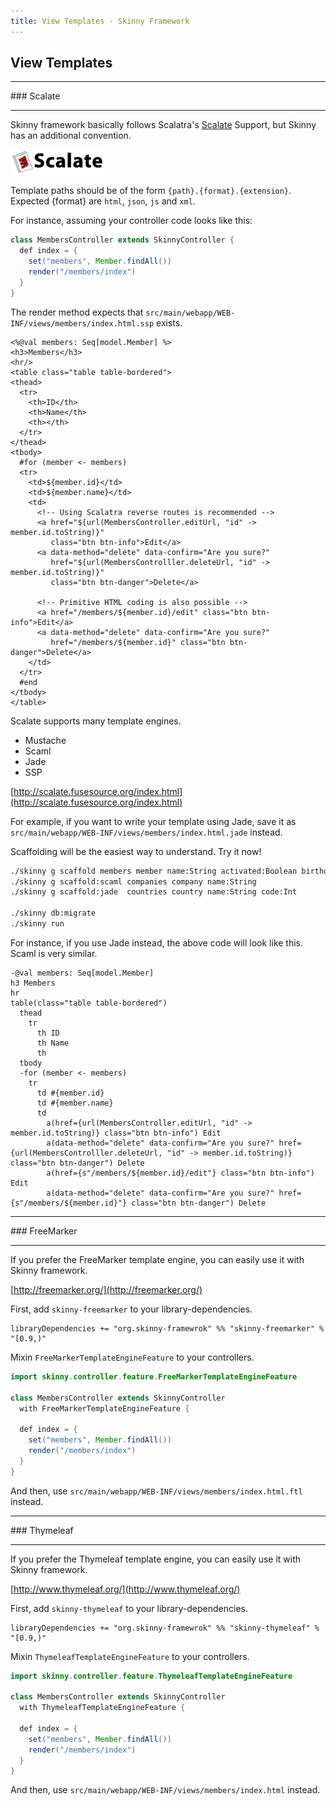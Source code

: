 ```yaml
---
title: View Templates - Skinny Framework
---
```


## View Templates

<hr/>
### Scalate
<hr/>

Skinny framework basically follows Scalatra's [Scalate](http://scalate.fusesource.org/) Support, but Skinny has an additional convention.

![Scalate Logo](images/scalate.png)

Template paths should be of the form `{path}.{format}.{extension}`. Expected {format} are `html`, `json`, `js` and `xml`.

For instance, assuming your controller code looks like this:

```java
class MembersController extends SkinnyController {
  def index = {
    set("members", Member.findAll())
    render("/members/index")
  }
}
```

The render method expects that `src/main/webapp/WEB-INF/views/members/index.html.ssp` exists.

```
<%@val members: Seq[model.Member] %>
<h3>Members</h3>
<hr/>
<table class="table table-bordered">
<thead>
  <tr>
    <th>ID</th>
    <th>Name</th>
    <th></th>
  </tr>
</thead>
<tbody>
  #for (member <- members)
  <tr>
    <td>${member.id}</td>
    <td>${member.name}</td>
    <td>
      <!-- Using Scalatra reverse routes is recommended -->
      <a href="${url(MembersController.editUrl, "id" -> member.id.toString)}" 
         class="btn btn-info">Edit</a>
      <a data-method="delete" data-confirm="Are you sure?" 
         href="${url(MembersControlller.deleteUrl, "id" -> member.id.toString)}" 
         class="btn btn-danger">Delete</a>

      <!-- Primitive HTML coding is also possible -->
      <a href="/members/${member.id}/edit" class="btn btn-info">Edit</a>
      <a data-method="delete" data-confirm="Are you sure?"
         href="/members/${member.id}" class="btn btn-danger">Delete</a>
    </td>
  </tr>
  #end
</tbody>
</table>
```

Scalate supports many template engines.

- Mustache
- Scaml
- Jade
- SSP

[http://scalate.fusesource.org/index.html](http://scalate.fusesource.org/index.html)

For example, if you want to write your template using Jade, save it as `src/main/webapp/WEB-INF/views/members/index.html.jade` instead.

Scaffolding will be the easiest way to understand. Try it now!

```sh
./skinny g scaffold members member name:String activated:Boolean birthday:Option[LocalDate]
./skinny g scaffold:scaml companies company name:String 
./skinny g scaffold:jade  countries country name:String code:Int

./skinny db:migrate
./skinny run
```

For instance, if you use Jade instead, the above code will look like this. Scaml is very similar.

```
-@val members: Seq[model.Member] 
h3 Members
hr
table(class="table table-bordered")
  thead
    tr
      th ID
      th Name
      th
  tbody
  -for (member <- members)
    tr
      td #{member.id}
      td #{member.name}
      td
        a(href={url(MembersController.editUrl, "id" -> member.id.toString)} class="btn btn-info") Edit
        a(data-method="delete" data-confirm="Are you sure?" href={url(MembersControlller.deleteUrl, "id" -> member.id.toString)} class="btn btn-danger") Delete
        a(href={s"/members/${member.id}/edit"} class="btn btn-info") Edit
        a(data-method="delete" data-confirm="Are you sure?" href={s"/members/${member.id}"} class="btn btn-danger") Delete
```


<hr/>
### FreeMarker
<hr/>

If you prefer the FreeMarker template engine, you can easily use it with Skinny framework.

[http://freemarker.org/](http://freemarker.org/)

First, add `skinny-freemarker` to your library-dependencies.

```
libraryDependencies += "org.skinny-framewrok" %% "skinny-freemarker" % "[0.9,)"
```

Mixin `FreeMarkerTemplateEngineFeature` to your controllers.

```java
import skinny.controller.feature.FreeMarkerTemplateEngineFeature

class MembersController extends SkinnyController
  with FreeMarkerTemplateEngineFeature {

  def index = {
    set("members", Member.findAll())
    render("/members/index")
  }
}
```

And then, use `src/main/webapp/WEB-INF/views/members/index.html.ftl` instead.

<hr/>
### Thymeleaf
<hr/>

If you prefer the Thymeleaf template engine, you can easily use it with Skinny framework.

[http://www.thymeleaf.org/](http://www.thymeleaf.org/)

First, add `skinny-thymeleaf` to your library-dependencies.

```
libraryDependencies += "org.skinny-framewrok" %% "skinny-thymeleaf" % "[0.9,)"
```

Mixin `ThymeleafTemplateEngineFeature` to your controllers.

```java
import skinny.controller.feature.ThymeleafTemplateEngineFeature

class MembersController extends SkinnyController
  with ThymeleafTemplateEngineFeature {

  def index = {
    set("members", Member.findAll())
    render("/members/index")
  }
}
```

And then, use `src/main/webapp/WEB-INF/views/members/index.html` instead.


